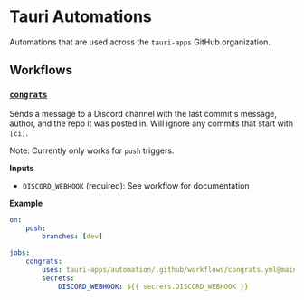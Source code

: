 # Tauri Automations

Automations that are used across the `tauri-apps` GitHub organization.

## Workflows

### [`congrats`](.github/workflows/congrats.yml)

Sends a message to a Discord channel with the last commit's message, author, and
the repo it was posted in. Will ignore any commits that start with `[ci]`.

Note: Currently only works for `push` triggers.

**Inputs**

-   `DISCORD_WEBHOOK` (required): See workflow for documentation

**Example**

```yml
on:
    push:
        branches: [dev]

jobs:
    congrats:
        uses: tauri-apps/automation/.github/workflows/congrats.yml@main
        secrets:
            DISCORD_WEBHOOK: ${{ secrets.DISCORD_WEBHOOK }}
```
